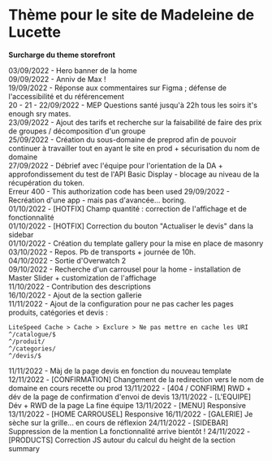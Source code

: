 # Thème pour le site de Madeleine de Lucette
**Surcharge du theme storefront**

03/09/2022 - Hero banner de la home    
09/09/2022 - Anniv de Max !    
19/09/2022 - Réponse aux commentaires sur Figma ; défense de l'accessibilité et du référencement    
20 - 21 - 22/09/2022 - MEP Questions santé jusqu'à 22h tous les soirs it's enough sry mates.    
23/09/2022 - Ajout des tarifs et recherche sur la faisabilité de faire des prix de groupes / décomposition d'un groupe    
25/09/2022 - Création du sous-domaine de preprod afin de pouvoir continuer à travailler tout en ayant le site en prod + sécurisation du nom de domaine    
27/09/2022 - Débrief avec l'équipe pour l'orientation de la DA + approfondissement du test de l'API Basic Display - blocage au niveau de la récupération du token.     
    Erreur 400 - This authorization code has been used
29/09/2022 - Recréation d'une app - mais pas d'avancée... boring.    
01/10/2022 - [HOTFIX] Champ quantité : correction de l'affichage et de fonctionnalité    
01/10/2022 - [HOTFIX] Correction du bouton "Actualiser le devis" dans la sidebar    
01/10/2022 - Création du template gallery pour la mise en place de masonry    
03/10/2022 - Repos. Pb de transports + journée de 10h.    
04/10/2022 - Sortie d'Overwatch 2    
09/10/2022 - Recherche d'un carrousel pour la home - installation de Master Slider + customization de l'affichage    
11/10/2022 - Contribution des descriptions    
16/10/2022 - Ajout de la section gallerie    
11/11/2022 - Ajout de la configuration pour ne pas cacher les pages produits, catégories et devis : 

```
LiteSpeed Cache > Cache > Exclure > Ne pas mettre en cache les URI
^/catalogue/$
^/produit/
^/categories/
^/devis/$
```
11/11/2022 - Màj de la page devis en fonction du nouveau template    
12/11/2022 - [CONFIRMATION] Changement de la redirection vers le nom de domaine en cours recette ou prod
13/11/2022 - [404 / CONFIRM] RWD + dév de la page de confirmation d'envoi de devis
13/11/2022 - [L'EQUIPE] Dév + RWD de la page La fine équipe
13/11/2022 - [MENU] Responsive
13/11/2022 - [HOME CARROUSEL] Responsive
16/11/2022 - [GALERIE] Je sèche sur la grille... en cours de réflexion
24/11/2022 - [SIDEBAR] Suppression de la mention La fonctionnalité arrive bientôt !
24/11/2022 - [PRODUCTS] Correction JS autour du calcul du height de la section summary